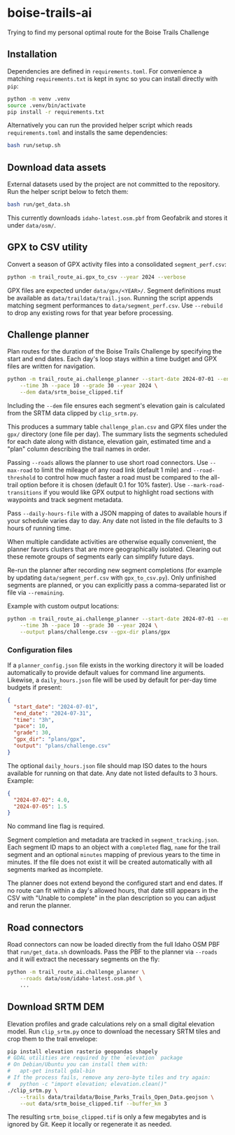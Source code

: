 # boise-trails-ai
Trying to find my personal optimal route for the Boise Trails Challenge

## Installation

Dependencies are defined in `requirements.toml`.  For convenience a matching
`requirements.txt` is kept in sync so you can install directly with `pip`:

```bash
python -m venv .venv
source .venv/bin/activate
pip install -r requirements.txt
```

Alternatively you can run the provided helper script which reads
`requirements.toml` and installs the same dependencies:

```bash
bash run/setup.sh
```
## Download data assets

External datasets used by the project are not committed to the repository.
Run the helper script below to fetch them:

```bash
bash run/get_data.sh
```

This currently downloads `idaho-latest.osm.pbf` from Geofabrik and stores it
under `data/osm/`.

## GPX to CSV utility

Convert a season of GPX activity files into a consolidated `segment_perf.csv`:

```bash
python -m trail_route_ai.gpx_to_csv --year 2024 --verbose
```

GPX files are expected under `data/gpx/<YEAR>/`. Segment definitions must be
available as `data/traildata/trail.json`. Running the
script appends matching segment performances to `data/segment_perf.csv`. Use
`--rebuild` to drop any existing rows for that year before processing.

## Challenge planner

Plan routes for the duration of the Boise Trails Challenge by specifying the
start and end dates. Each day's loop stays within a time budget and GPX files
are written for navigation.

```bash
python -m trail_route_ai.challenge_planner --start-date 2024-07-01 --end-date 2024-07-31 \
    --time 3h --pace 10 --grade 30 --year 2024 \
    --dem data/srtm_boise_clipped.tif
```

Including the `--dem` file ensures each segment's elevation gain is
calculated from the SRTM data clipped by `clip_srtm.py`.

This produces a summary table `challenge_plan.csv` and GPX files under the
`gpx/` directory (one file per day). The summary lists the segments scheduled for
each date along with distance, elevation gain, estimated time and a "plan"
column describing the trail names in order.

Passing `--roads` allows the planner to use short road connectors. Use
`--max-road` to limit the mileage of any road link (default 1 mile) and
`--road-threshold` to control how much faster a road must be compared to the
all-trail option before it is chosen (default 0.1 for 10% faster).
Use `--mark-road-transitions` if you would like GPX output to highlight road
sections with waypoints and track segment metadata.

Pass `--daily-hours-file` with a JSON mapping of dates to available hours if
your schedule varies day to day. Any date not listed in the file defaults to
3 hours of running time.

When multiple candidate activities are otherwise equally convenient,
the planner favors clusters that are more geographically isolated. Clearing
out these remote groups of segments early can simplify future days.

Re-run the planner after recording new segment completions (for example by
updating `data/segment_perf.csv` with `gpx_to_csv.py`). Only unfinished segments
are planned, or you can explicitly pass a comma-separated list or file via
`--remaining`.

Example with custom output locations:

```bash
python -m trail_route_ai.challenge_planner --start-date 2024-07-01 --end-date 2024-07-31 \
    --time 3h --pace 10 --grade 30 --year 2024 \
    --output plans/challenge.csv --gpx-dir plans/gpx
```

### Configuration files

If a `planner_config.json` file exists in the working directory it will be
loaded automatically to provide default values for command line arguments.
Likewise, a `daily_hours.json` file will be used by default for per-day time
budgets if present:

```json
{
  "start_date": "2024-07-01",
  "end_date": "2024-07-31",
  "time": "3h",
  "pace": 10,
  "grade": 30,
  "gpx_dir": "plans/gpx",
  "output": "plans/challenge.csv"
}
```

The optional `daily_hours.json` file should map ISO dates to the hours
available for running on that date. Any date not listed defaults to 3 hours.
Example:

```json
{
  "2024-07-02": 4.0,
  "2024-07-05": 1.5
}
```

No command line flag is required.

Segment completion and metadata are tracked in `segment_tracking.json`.  Each
segment ID maps to an object with a ``completed`` flag, ``name`` for the trail
segment and an optional ``minutes`` mapping of previous years to the time in
minutes.  If the file does not exist it will be created automatically with all
segments marked as incomplete.

The planner does not extend beyond the configured start and end dates. If no
route can fit within a day's allowed hours, that date still appears in the CSV
with "Unable to complete" in the plan description so you can adjust and rerun
the planner.

## Road connectors

Road connectors can now be loaded directly from the full Idaho OSM PBF that
`run/get_data.sh` downloads.  Pass the PBF to the planner via ``--roads`` and it
will extract the necessary segments on the fly:

```bash
python -m trail_route_ai.challenge_planner \
    --roads data/osm/idaho-latest.osm.pbf \
    ...
```

## Download SRTM DEM

Elevation profiles and grade calculations rely on a small digital
elevation model.  Run `clip_srtm.py` once to download the necessary
SRTM tiles and crop them to the trail envelope:

```bash
pip install elevation rasterio geopandas shapely
# GDAL utilities are required by the `elevation` package
# On Debian/Ubuntu you can install them with:
#   apt-get install gdal-bin
# If the process fails, remove any zero-byte tiles and try again:
#   python -c "import elevation; elevation.clean()"
./clip_srtm.py \
    --trails data/traildata/Boise_Parks_Trails_Open_Data.geojson \
    --out data/srtm_boise_clipped.tif --buffer_km 3
```

The resulting `srtm_boise_clipped.tif` is only a few megabytes and is ignored
by Git. Keep it locally or regenerate it as needed.

